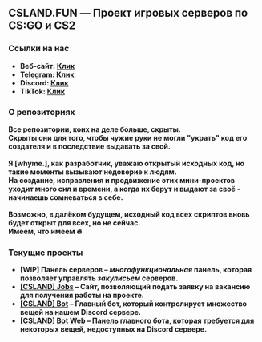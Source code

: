 ## CSLAND.FUN — Проект игровых серверов по CS:GO и CS2

### Ссылки на нас
- <strong>Веб-сайт: <a href="https://csland.fun/">Клик</a></strong>
- <strong>Telegram: <a href="https://t.me/csland_project">Клик</a></strong>
- <strong>Discord: <a href="https://discord.gg/csland-936334108240543785">Клик</a></strong>
- <strong>TikTok: <a href="https://www.tiktok.com/@cs.land">Клик</a></strong>

### О репозиториях
<strong>Все репозитории, коих на деле больше, скрыты.</strong> <br />
<strong>Скрыты они для того, чтобы чужие руки не могли "украть" код его создателя и в последствие выдавать за свой.</strong> <br /> <br />
<strong>Я [whyme.], как разработчик, уважаю открытый исходных код, но такие моменты вызывают недоверие к людям.</strong> <br />
<strong>На создание, исправления и продвижение этих мини-проектов уходит много сил и времени, а когда их берут и выдают за своё - начинаешь сомневаться в себе.</strong> <br /> <br />
<strong>Возможно, в далёком будущем, исходный код всех скриптов вновь будет открыт для всех, но не сейчас.</strong> <br />
<strong>Имеем, что имеем 🔥</strong>

### Текущие проекты
- <strong>[WIP] Панель серверов – _многофункциональная_ панель, которая позволяет управлять _закулисьем_ серверов.</strong>
- <strong>[[CSLAND] Jobs](https://jobs.csland.fun/) – Сайт, позволяющий подать заявку на вакансию для получения работы на проекте.</strong>
- <strong>[[CSLAND] Bot](https://discord.gg/5yAEZmPRJJ) – Главный бот, который контролирует множество вещей на нашем Discord сервере.</strong>
- <strong>[[CSLAND] Bot Web](https://bot.csland.fun) – Панель главного бота, которая требуется для некоторых вещей, недоступных на Discord сервере.</strong>
